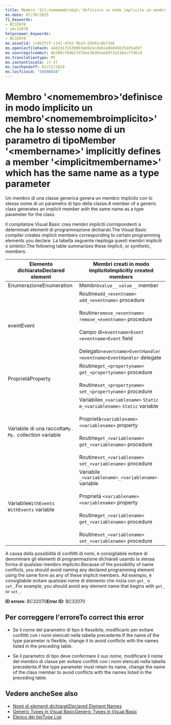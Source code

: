 ```yaml
---
title: Membro '&lt;nomemembro&gt;'definisce in modo implicito un membro'&lt;nomemembroimplicito&gt;' che ha lo stesso nome di un parametro di tipo
ms.date: 07/20/2015
f1_keywords:
- BC32070
- vbc32070
helpviewer_keywords:
- BC32070
ms.assetid: cc0b3fcf-c141-47e2-9b33-d2b91c8bf2d6
ms.openlocfilehash: a4d2d171530903e6914cde6148b045b7b105a09f
ms.sourcegitcommit: 6b308cf6d627d78ee36dbbae8972a310ac7fd6c8
ms.translationtype: MT
ms.contentlocale: it-IT
ms.lasthandoff: 01/23/2019
ms.locfileid: "54598828"
---
```

# <a name="member-ltmembernamegt-implicitly-defines-a-member-ltimplicitmembernamegt-which-has-the-same-name-as-a-type-parameter"></a><span data-ttu-id="e03c1-102">Membro '&lt;nomemembro&gt;'definisce in modo implicito un membro'&lt;nomemembroimplicito&gt;' che ha lo stesso nome di un parametro di tipo</span><span class="sxs-lookup"><span data-stu-id="e03c1-102">Member '&lt;membername&gt;' implicitly defines a member '&lt;implicitmembername&gt;' which has the same name as a type parameter</span></span>
<span data-ttu-id="e03c1-103">Un membro di una classe generica genera un membro implicito con lo stesso nome di un parametro di tipo della classe.</span><span class="sxs-lookup"><span data-stu-id="e03c1-103">A member of a generic class generates an implicit member with the same name as a type parameter for the class.</span></span>  
  
 <span data-ttu-id="e03c1-104">Il compilatore Visual Basic crea membri impliciti corrispondenti a determinati elementi di programmazione dichiarati.</span><span class="sxs-lookup"><span data-stu-id="e03c1-104">The Visual Basic compiler creates implicit members corresponding to certain programming elements you declare.</span></span> <span data-ttu-id="e03c1-105">La tabella seguente riepiloga questi membri impliciti o *sintetici*.</span><span class="sxs-lookup"><span data-stu-id="e03c1-105">The following table summarizes these implicit, or *synthetic*, members.</span></span>  
  
|<span data-ttu-id="e03c1-106">Elemento dichiarato</span><span class="sxs-lookup"><span data-stu-id="e03c1-106">Declared element</span></span>|<span data-ttu-id="e03c1-107">Membri creati in modo implicito</span><span class="sxs-lookup"><span data-stu-id="e03c1-107">Implicitly created members</span></span>|  
|----------------------|--------------------------------|  
|<span data-ttu-id="e03c1-108">Enumerazione</span><span class="sxs-lookup"><span data-stu-id="e03c1-108">Enumeration</span></span>|<span data-ttu-id="e03c1-109">Membro`value__` </span><span class="sxs-lookup"><span data-stu-id="e03c1-109">`value__` member</span></span>|  
|<span data-ttu-id="e03c1-110">event</span><span class="sxs-lookup"><span data-stu-id="e03c1-110">Event</span></span>|<span data-ttu-id="e03c1-111">Routine`add_<eventname>` </span><span class="sxs-lookup"><span data-stu-id="e03c1-111">`add_<eventname>` procedure</span></span><br /><br /> <span data-ttu-id="e03c1-112">Routine`remove_<eventname>` </span><span class="sxs-lookup"><span data-stu-id="e03c1-112">`remove_<eventname>` procedure</span></span><br /><br /> <span data-ttu-id="e03c1-113">Campo di`<eventname>Event` </span><span class="sxs-lookup"><span data-stu-id="e03c1-113">`<eventname>Event` field</span></span><br /><br /> <span data-ttu-id="e03c1-114">Delegato`<eventname>EventHandler` </span><span class="sxs-lookup"><span data-stu-id="e03c1-114">`<eventname>EventHandler` delegate</span></span>|  
|<span data-ttu-id="e03c1-115">Proprietà</span><span class="sxs-lookup"><span data-stu-id="e03c1-115">Property</span></span>|<span data-ttu-id="e03c1-116">Routine`get_<propertyname>` </span><span class="sxs-lookup"><span data-stu-id="e03c1-116">`get_<propertyname>` procedure</span></span><br /><br /> <span data-ttu-id="e03c1-117">Routine`set_<propertyname>` </span><span class="sxs-lookup"><span data-stu-id="e03c1-117">`set_<propertyname>` procedure</span></span>|  
|<span data-ttu-id="e03c1-118">Variabile di una raccolta`My.` </span><span class="sxs-lookup"><span data-stu-id="e03c1-118">`My.` collection variable</span></span>|<span data-ttu-id="e03c1-119">Variabile`m_<variablename>` `Static` </span><span class="sxs-lookup"><span data-stu-id="e03c1-119">`m_<variablename>` `Static` variable</span></span><br /><br /> <span data-ttu-id="e03c1-120">Proprietà`<variablename>` </span><span class="sxs-lookup"><span data-stu-id="e03c1-120">`<variablename>` property</span></span><br /><br /> <span data-ttu-id="e03c1-121">Routine`get_<variablename>` </span><span class="sxs-lookup"><span data-stu-id="e03c1-121">`get_<variablename>` procedure</span></span><br /><br /> <span data-ttu-id="e03c1-122">Routine`set_<variablename>` </span><span class="sxs-lookup"><span data-stu-id="e03c1-122">`set_<variablename>` procedure</span></span>|  
|<span data-ttu-id="e03c1-123">Variabile`WithEvents` </span><span class="sxs-lookup"><span data-stu-id="e03c1-123">`WithEvents` variable</span></span>|<span data-ttu-id="e03c1-124">Variabile `_<variablename>`</span><span class="sxs-lookup"><span data-stu-id="e03c1-124">`_<variablename>` variable</span></span><br /><br /> <span data-ttu-id="e03c1-125">Proprietà `<variablename>`</span><span class="sxs-lookup"><span data-stu-id="e03c1-125">`<variablename>` property</span></span><br /><br /> <span data-ttu-id="e03c1-126">Routine`get_<variablename>` </span><span class="sxs-lookup"><span data-stu-id="e03c1-126">`get_<variablename>` procedure</span></span><br /><br /> <span data-ttu-id="e03c1-127">Routine`set_<variablename>` </span><span class="sxs-lookup"><span data-stu-id="e03c1-127">`set_<variablename>` procedure</span></span>|  
  
 <span data-ttu-id="e03c1-128">A causa della possibilità di conflitti di nomi, è consigliabile evitare di denominare gli elementi di programmazione dichiarati usando la stessa forma di qualsiasi membro implicito.</span><span class="sxs-lookup"><span data-stu-id="e03c1-128">Because of the possibility of name conflicts, you should avoid naming any declared programming element using the same form as any of these implicit members.</span></span> <span data-ttu-id="e03c1-129">Ad esempio, è consigliabile evitare qualsiasi nome di elemento che inizia con `get_` o `set_`.</span><span class="sxs-lookup"><span data-stu-id="e03c1-129">For example, you should avoid any element name that begins with `get_` or `set_`.</span></span>  
  
 <span data-ttu-id="e03c1-130">**ID errore:** BC32070</span><span class="sxs-lookup"><span data-stu-id="e03c1-130">**Error ID:** BC32070</span></span>  
  
## <a name="to-correct-this-error"></a><span data-ttu-id="e03c1-131">Per correggere l'errore</span><span class="sxs-lookup"><span data-stu-id="e03c1-131">To correct this error</span></span>  
  
-   <span data-ttu-id="e03c1-132">Se il nome del parametro di tipo è flessibile, modificarlo per evitare conflitti con i nomi elencati nella tabella precedente.</span><span class="sxs-lookup"><span data-stu-id="e03c1-132">If the name of the type parameter is flexible, change it to avoid conflicts with the names listed in the preceding table.</span></span>  
  
-   <span data-ttu-id="e03c1-133">Se il parametro di tipo deve confermare il suo nome, modificare il nome del membro di classe per evitare conflitti con i nomi elencati nella tabella precedente.</span><span class="sxs-lookup"><span data-stu-id="e03c1-133">If the type parameter must retain its name, change the name of the class member to avoid conflicts with the names listed in the preceding table.</span></span>  
  
## <a name="see-also"></a><span data-ttu-id="e03c1-134">Vedere anche</span><span class="sxs-lookup"><span data-stu-id="e03c1-134">See also</span></span>
- [<span data-ttu-id="e03c1-135">Nomi di elementi dichiarati</span><span class="sxs-lookup"><span data-stu-id="e03c1-135">Declared Element Names</span></span>](../../visual-basic/programming-guide/language-features/declared-elements/declared-element-names.md)
- [<span data-ttu-id="e03c1-136">Generic Types in Visual Basic</span><span class="sxs-lookup"><span data-stu-id="e03c1-136">Generic Types in Visual Basic</span></span>](../../visual-basic/programming-guide/language-features/data-types/generic-types.md)
- [<span data-ttu-id="e03c1-137">Elenco dei tipi</span><span class="sxs-lookup"><span data-stu-id="e03c1-137">Type List</span></span>](../../visual-basic/language-reference/statements/type-list.md)
